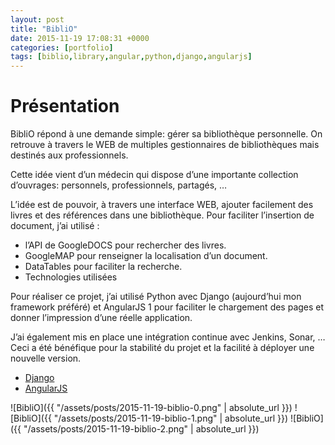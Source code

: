 ```yaml
---
layout: post
title: "BibliO"
date: 2015-11-19 17:08:31 +0000
categories: [portfolio]
tags: [biblio,library,angular,python,django,angularjs]
---
```

# Présentation

BibliO répond à une demande simple: gérer sa bibliothèque personnelle. On retrouve à travers le WEB de multiples gestionnaires de bibliothèques mais destinés aux professionnels.

Cette idée vient d’un médecin qui dispose d’une importante collection d’ouvrages: personnels, professionnels, partagés, …

L’idée est de pouvoir, à travers une interface WEB, ajouter facilement des livres et des références dans une bibliothèque. Pour faciliter l’insertion de document, j’ai utilisé :

* l’API de GoogleDOCS pour rechercher des livres.
* GoogleMAP pour renseigner la localisation d’un document.
* DataTables pour faciliter la recherche.
* Technologies utilisées

Pour réaliser ce projet, j’ai utilisé Python avec Django (aujourd’hui mon framework préféré) et AngularJS 1 pour faciliter le chargement des pages et donner l’impression d’une réelle application.

J’ai également mis en place une intégration continue avec Jenkins, Sonar, … Ceci a été bénéfique pour la stabilité du projet et la facilité à déployer une nouvelle version.

* [Django](https://www.djangoproject.com)
* [AngularJS](https://angularjs.org)

![BibliO]({{ "/assets/posts/2015-11-19-biblio-0.png" | absolute_url }})
![BibliO]({{ "/assets/posts/2015-11-19-biblio-1.png" | absolute_url }})
![BibliO]({{ "/assets/posts/2015-11-19-biblio-2.png" | absolute_url }})